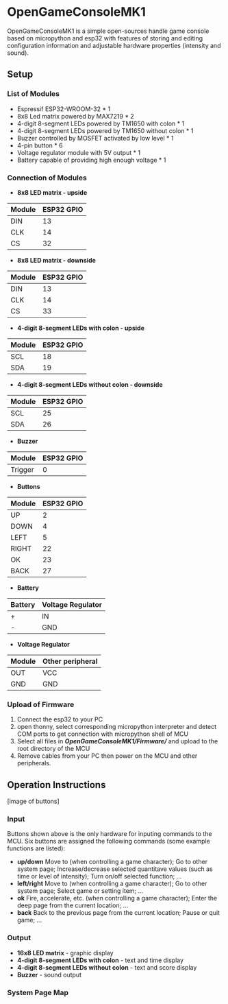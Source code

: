 # OpenGameConsoleMK1
OpenGameConsoleMK1 is a simple open-sources handle game console based on micropython and esp32 with features of storing and editing configuration information and adjustable hardware properties (intensity and sound).

## Setup

### List of Modules
* Espressif ESP32-WROOM-32 * 1
* 8x8 Led matrix powered by MAX7219 * 2
* 4-digit 8-segment LEDs powered by TM1650 with colon * 1
* 4-digit 8-segment LEDs powered by TM1650 without colon * 1
* Buzzer controlled by MOSFET activated by low level * 1
* 4-pin button * 6
* Voltage regulator module with 5V output * 1
* Battery capable of providing high enough voltage * 1

###  Connection of Modules
* **8x8 LED matrix - upside**

| Module | ESP32 GPIO |
| ------------- | ------------- |
| DIN | 13 |
| CLK | 14 |
| CS | 32 |

* **8x8 LED matrix - downside**

| Module | ESP32 GPIO |
| ------------- | ------------- |
| DIN | 13 |
| CLK | 14 |
| CS | 33 |

* **4-digit 8-segment LEDs with colon - upside**

| Module | ESP32 GPIO |
| ------------- | ------------- |
| SCL | 18 |
| SDA | 19 |

* **4-digit 8-segment LEDs without colon - downside**

| Module | ESP32 GPIO |
| ------------- | ------------- |
| SCL | 25 |
| SDA | 26 |

* **Buzzer**

| Module | ESP32 GPIO |
| ------------- | ------------- |
| Trigger | 0 |

* **Buttons**

| Module | ESP32 GPIO |
| ------------- | ------------- |
| UP  | 2 |
| DOWN  | 4 |
| LEFT  | 5 |
| RIGHT  | 22 |
| OK  | 23 |
| BACK  | 27 |

* **Battery**

| Battery | Voltage Regulator |
| ------------- | ------------- |
| +  | IN |
| -  | GND |

* **Voltage Regulator**

| Module | Other peripheral |
| ------------- | ------------- |
| OUT | VCC |
| GND | GND |


### Upload of Firmware
1. Connect the esp32 to your PC
2. open thonny, select corresponding micropython interpreter and detect COM ports to get connection with micropython shell of MCU
3. Select all files in ***OpenGameConsoleMK1/Firmware/*** and upload to the root directory of the MCU
4. Remove cables from your PC then power on the MCU and other peripherals.

## Operation Instructions
[image of buttons]
### Input
Buttons shown above is the only hardware for inputing commands to the MCU.
Six buttons are assigned the following commands (some example functions are listed):
* **up/down**
Move to (when controlling a game character);
Go to other system page;
Increase/decrease selected quantitave values (such as time or level of intensity);
Turn on/off selected function;
...
* **left/right**
Move to (when controlling a game character);
Go to other system page;
Select game or setting item;
...
* **ok**
Fire, accelerate, etc. (when controlling a game character);
Enter the deep page from the current location;
...
* **back**
Back to the previous page from the current location;
Pause or quit game;
...

### Output
* **16x8 LED matrix** - graphic display
* **4-digit 8-segment LEDs with colon** - text and time display
* **4-digit 8-segment LEDs without colon** - text and score display
* **Buzzer** - sound output

### System Page Map